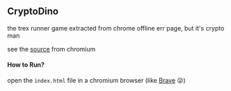 ## CryptoDino

the trex runner game extracted from chrome offline err page, but it's crypto man

see the [source](https://cs.chromium.org/chromium/src/components/neterror/resources/offline.js?q=t-rex+package:%5Echromium$&dr=C&l=7) from chromium

#### How to Run?
open the `index.html` file in a chromium browser (like [Brave](https://brave.com) 😜)
